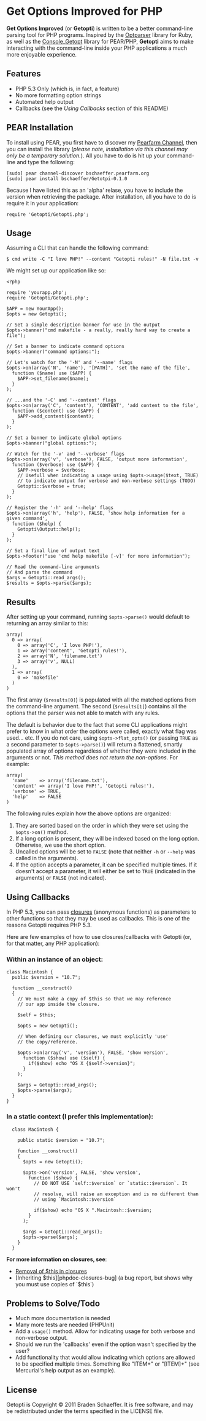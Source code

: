 # Get Options Improved for PHP

**Get Options Improved** (or **Getopti**) is written to be a better command-line parsing tool for PHP programs. Inspired by the [Optparser][optparser] library for Ruby, as well as the [Console_Getopt][console-getopt] library for PEAR/PHP, **Getopti** aims to make interacting with the command-line inside your PHP applications a much more enjoyable experience.

## Features

* PHP 5.3 Only (which is, in fact, a feature)
* No more formatting option strings
* Automated help output
* Callbacks (see the *Using Callbacks* section of this README)

## PEAR Installation

To install using PEAR, you first have to discover my [Pearfarm Channel](http://bschaeffer.pearfarm.org/), then you can install the library (*please note, installation via this channel may only be a temporary solution.*). All you have to do is hit up your command-line and type the following:

    [sudo] pear channel-discover bschaeffer.pearfarm.org
    [sudo] pear install bschaeffer/Getotpi-0.1.0

Because I have listed this as an 'alpha' relase, you have to include the version when retrieving the package. After installation, all you have to do is require it in your application:

    require 'Getopti/Getopti.php';

## Usage

Assuming a CLI that can handle the following command:

    $ cmd write -C "I love PHP!" --content "Getopti rules!" -N file.txt -v

We might set up our application like so:

    <?php
    
    require 'yourapp.php';
    require 'Getopti/Getopti.php';
    
    $APP = new YourApp();
    $opts = new Getopti();
    
    // Set a simple description banner for use in the output
    $opts->banner("cmd makefile - a really, really hard way to create a file");
    
    // Set a banner to indicate command options
    $opts->banner("command options:");
    
    // Let's watch for the '-N' and '--name' flags
    $opts->on(array('N', 'name'), '[PATH]', 'set the name of the file',
      function ($name) use ($APP) {
        $APP->set_filename($name);
      }
    );
    
    // ...and the '-C' and '--content' flags
    $opts->on(array('C', 'content'), 'CONTENT', 'add content to the file',
      function ($content) use ($APP) {
        $APP->add_content($content);
      }
    );
    
    // Set a banner to indicate global options
    $opts->banner("global options:");
    
    // Watch for the '-v' and '--verbose' flags
    $opts->on(array('v', 'verbose'), FALSE, 'output more information',
      function ($verbose) use ($APP) {
        $APP->verbose = $verbose;
        // Usefull when indicating a usage using $opts->usage($text, TRUE)
        // to indicate output for verbose and non-verbose settings (TODO)
        Getopti::$verbose = true;
      }
    );
    
    // Register the '-h' and '--help' flags
    $opts->on(array('h', 'help'), FALSE, 'show help information for a given command',
      function ($help) {
        Getopti\Output::help();
      }
    );
    
    // Set a final line of output text
    $opts->footer("use 'cmd help makefile [-v]' for more information");
    
    // Read the command-line arguments
    // And parse the command
    $args = Getopti::read_args();
    $results = $opts->parse($args);

## Results

After setting up your command, running `$opts->parse()` would default to returning an array similar to this:

    array(
      0 => array(
        0 => array('C', 'I love PHP!'),
        1 => array('content', 'Getopti rules!'),
        2 => array('N', 'filename.txt')
        3 => array('v', NULL)
      ),
      1 => array(
        0 => 'makefile'
      )
    )

The first array (`$results[0]`) is populated with all the matched options from the command-line argument. The second (`$results[1]`) contains all the options that the parser was not able to match with any rules.

The default is behavior due to the fact that some CLI applications might prefer to know in what order the options were called, exactly what flag was used... etc. If you do not care, using `$opts->flat_opts()` (or passing `TRUE` as a second parameter to `$opts->parse()`) will return a flattened, smartly populated array of options regardless of whether they were included in the arguments or not. *This method does not return the non-options*. For example:

    array(
      'name'    => array('filename.txt'),
      'content' => array('I love PHP!', 'Getopti rules!'),
      'verbose' => TRUE,
      'help'    => FALSE
    )

The following rules explain how the above options are organized:

1. They are sorted based on the order in which they were set using the `$opts->on()` method.
2. If a long option is present, they will be indexed based on the long option. Otherwise, we use the short option.
3. Uncalled options will be set to `FALSE` (note that neither `-h` or `--help` was called in the arguments).
4. If the option accepts a parameter, it can be specified multiple times. If it doesn't accept a parameter, it will either be set to `TRUE` (indicated in the arguments) or `FALSE` (not indicated).

## Using Callbacks

In PHP 5.3, you can pass [closures][phpdoc-closures] (anonymous functions) as parameters to other functions so that they may be used as callbacks. This is one of the reasons Getopti requires PHP 5.3.

Here are few examples of how to use closures/callbacks with Getopti (or, for that matter, any PHP application):

### Within an instance of an object:

    class Macintosh {
      public $version = "10.7";
      
      function __construct()
      { 
        // We must make a copy of $this so that we may reference
        // our app inside the closure.
        
        $self = $this;
        
        $opts = new Getopti();
        
        // When defining our closures, we must explicitly 'use'
        // the copy/reference.
        
        $opts->on(array('v', 'version'), FALSE, 'show version',   
          function ($show) use ($self) {
            if($show) echo "OS X {$self->version}";
          }
        );
        
        $args = Getopti::read_args();
        $opts->parse($args);
      }
    }

### In a static context (I prefer this implementation):

      class Macintosh {
        
        public static $version = "10.7";
        
        function __construct()
        {
          $opts = new Getopti();
          
          $opts->on('version', FALSE, 'show version', 
            function ($show) {
              // DO NOT USE `self::$version` or `static::$version`. It won't
              // resolve, will raise an exception and is no different than
              // using `Macintosh::$version`
              
              if($show) echo "OS X ".Macintosh::$version;
            }
          );
          
          $args = Getopti::read_args();
          $opts->parse($args);
        }
      }

**For more information on closures, see**:

* [Removal of $this in closures][phpdoc-closures-wiki]
* [Inheriting $this][phpdoc-closures-bug] (a bug report, but shows why you must use copies of `$this`)

## Problems to Solve/Todo

* Much more documentation is needed
* Many more tests are needed (PHPUnit)
* Add a `usage()` method. Allow for indicating usage for both verbose and non-verbose output.
* Should we run the 'callbacks' even if the option wasn't specified by the user?
* Add functionality that would allow indicating which options are allowed to be specified multiple times. Something like "ITEM+" or "[ITEM]+" (see Mercurial's help output as an example).

## License

Getopti is Copyright © 2011 Braden Schaeffer. It is free software, and may be redistributed under the terms specified in the LICENSE file.

[optparser]: http://www.ruby-doc.org/stdlib/libdoc/optparse/rdoc/index.html
[console-getopt]: http://pear.php.net/package/Console_Getopt
[phpdoc-closures]: http://php.net/manual/en/functions.anonymous.php
[phpdoc-closures-wiki]: http://wiki.php.net/rfc/closures/removal-of-this
[phpdoc-closures-bug]: http://bugs.php.net/bug.php?id=49543